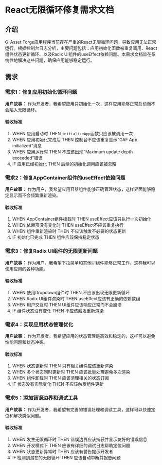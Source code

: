 # React无限循环修复需求文档

## 介绍

G-Asset Forge应用程序当前存在严重的React无限循环问题，导致应用无法正常运行。根据控制台日志分析，主要问题包括：应用初始化函数被重复调用、React组件状态更新循环、以及Radix UI组件的useEffect依赖问题。本需求文档旨在系统性地解决这些问题，确保应用能够稳定运行。

## 需求

### 需求1：修复应用初始化循环问题

**用户故事：** 作为开发者，我希望应用只初始化一次，这样应用能够正常启动而不会陷入无限循环。

#### 验收标准

1. WHEN 应用启动时 THEN `initializeApp`函数只应该被调用一次
2. WHEN 应用初始化完成后 THEN 控制台不应该重复显示"GAF App initialized"消息
3. WHEN 应用运行时 THEN 不应该出现"Maximum update depth exceeded"错误
4. IF 应用已经初始化 THEN 后续的初始化调用应该被忽略

### 需求2：修复AppContainer组件的useEffect依赖问题

**用户故事：** 作为用户，我希望应用容器组件能够正确管理状态，这样界面能够稳定显示而不会频繁重新渲染。

#### 验收标准

1. WHEN AppContainer组件挂载时 THEN useEffect应该只执行一次初始化
2. WHEN 依赖项没有变化时 THEN useEffect不应该重复执行
3. WHEN 组件重新渲染时 THEN 不应该触发不必要的状态更新
4. IF 初始化已完成 THEN 组件应该保持稳定状态

### 需求3：修复Radix UI组件的无限更新问题

**用户故事：** 作为用户，我希望下拉菜单和其他UI组件能够正常工作，这样我可以使用应用的各种功能。

#### 验收标准

1. WHEN 使用Dropdown组件时 THEN 不应该出现无限更新循环
2. WHEN Radix UI组件渲染时 THEN useEffect应该有正确的依赖数组
3. WHEN 用户交互时 THEN UI组件应该响应正常而不会崩溃
4. IF 组件状态没有变化 THEN 不应该触发重新渲染

### 需求4：实现应用状态管理优化

**用户故事：** 作为开发者，我希望应用的状态管理是高效和稳定的，这样可以避免性能问题和状态冲突。

#### 验收标准

1. WHEN 状态更新时 THEN 只有相关组件应该重新渲染
2. WHEN 多个状态同时更新时 THEN 应该批量处理避免多次渲染
3. WHEN 组件卸载时 THEN 应该清理相关的状态订阅
4. IF 状态没有实际变化 THEN 不应该触发组件更新

### 需求5：添加错误边界和调试工具

**用户故事：** 作为开发者，我希望有完善的错误处理和调试工具，这样可以快速定位和解决类似问题。

#### 验收标准

1. WHEN 发生无限循环时 THEN 错误边界应该捕获并显示友好的错误信息
2. WHEN 开发模式下 THEN 应该有详细的调试日志帮助定位问题
3. WHEN 状态更新异常时 THEN 应该有警告提示开发者
4. IF 检测到潜在的无限循环 THEN 应该自动中断并报告问题